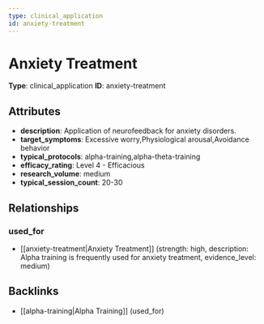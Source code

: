```yaml
---
type: clinical_application
id: anxiety-treatment
---
```


# Anxiety Treatment

**Type**: clinical_application
**ID**: anxiety-treatment

## Attributes

- **description**: Application of neurofeedback for anxiety disorders.
- **target_symptoms**: Excessive worry,Physiological arousal,Avoidance behavior
- **typical_protocols**: alpha-training,alpha-theta-training
- **efficacy_rating**: Level 4 - Efficacious
- **research_volume**: medium
- **typical_session_count**: 20-30

## Relationships

### used_for

- [[anxiety-treatment|Anxiety Treatment]] (strength: high, description: Alpha training is frequently used for anxiety treatment, evidence_level: medium)

## Backlinks

- [[alpha-training|Alpha Training]] (used_for)

